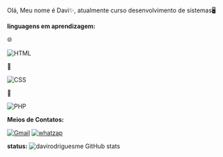 Olá, Meu nome é Davi✨, 
    atualmente curso desenvolvimento de sistemas🖥️

**linguagens em aprendizagem:**

🌐

![HTML](https://img.shields.io/badge/HTML5-E34F26?style=for-the-badge&logo=html5&logoColor=white)

🌟

![CSS](https://img.shields.io/badge/CSS3-1572B6?style=for-the-badge&logo=css3&logoColor=white)

📁

![PHP](	https://img.shields.io/badge/PHP-777BB4?style=for-the-badge&logo=php&logoColor=white)

**Meios de Contatos:**

[![Gmail](https://img.shields.io/badge/Gmail-D14836?style=for-the-badge&logo=gmail&logoColor=white)](mailto:davirodmedeiros1@gmail.com?subject=contato+github)
[![whatzap](https://img.shields.io/badge/WhatsApp-25D366?style=for-the-badge&logo=whatsapp&logoColor=white)](https://wa.me/5564992764203?text=contato)

**status:**
![davirodriguesme GitHub stats](https://github-readme-stats.vercel.app/api?username=davirodriguesme&show_icons=true&theme=radical)


